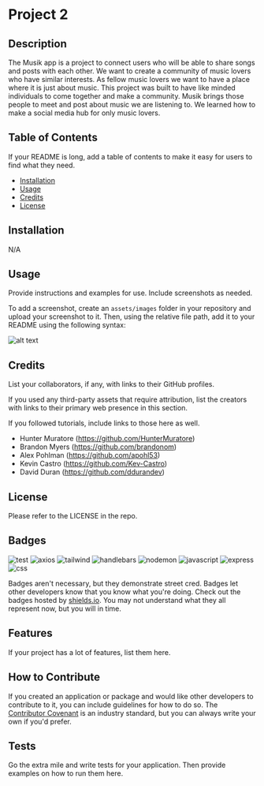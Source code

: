 # Project 2

## Description

The Musik app is a project to connect users who will be able to share songs and posts with each other. We want to create a community of music lovers who have similar interests.
As fellow music lovers we want to have a place where it is just about music. This project was built to have like minded individuals to come together and make a community.
Musik brings those people to meet and post about music we are listening to. We learned how to make a social media hub for only music lovers.

## Table of Contents

If your README is long, add a table of contents to make it easy for users to find what they need.

- [Installation](#installation)
- [Usage](#usage)
- [Credits](#credits)
- [License](#license)

## Installation

N/A

## Usage

Provide instructions and examples for use. Include screenshots as needed.

To add a screenshot, create an `assets/images` folder in your repository and upload your screenshot to it. Then, using the relative file path, add it to your README using the following syntax:

![alt text](assets/images/screenshot.png)



## Credits

List your collaborators, if any, with links to their GitHub profiles.

If you used any third-party assets that require attribution, list the creators with links to their primary web presence in this section.

If you followed tutorials, include links to those here as well.

- Hunter Muratore (https://github.com/HunterMuratore) 
- Brandon Myers (https://github.com/brandonom) 
- Alex Pohlman (https://github.com/apohl53)  
- Kevin Castro (https://github.com/Kev-Castro) 
- David Duran (https://github.com/ddurandev) 

## License

Please refer to the LICENSE in the repo.

## Badges

![test](https://img.shields.io/badge/License-MIT-blue)
![axios](https://img.shields.io/badge/Axios-V1.5.1-purple)
![tailwind](https://img.shields.io/badge/TailwindCSS-V3.3.3-dodgerblue)
![handlebars](https://img.shields.io/badge/Handlebars-V4.7.8-orange)
![nodemon](https://img.shields.io/badge/Nodemon-V3.0.1-green)
![javascript](https://img.shields.io/badge/JavaScript-54.20%-yellow)
![express](https://img.shields.io/badge/Express-V4.18.2-red)
![css](https://img.shields.io/badge/CSS-2.60%-white)


Badges aren't necessary, but they demonstrate street cred. Badges let other developers know that you know what you're doing. Check out the badges hosted by [shields.io](https://shields.io/). You may not understand what they all represent now, but you will in time.

## Features

If your project has a lot of features, list them here.

## How to Contribute

If you created an application or package and would like other developers to contribute to it, you can include guidelines for how to do so. The [Contributor Covenant](https://www.contributor-covenant.org/) is an industry standard, but you can always write your own if you'd prefer.

## Tests

Go the extra mile and write tests for your application. Then provide examples on how to run them here.